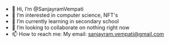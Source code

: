 - 👋 Hi, I’m @SanjayramVempati
- 👀 I’m interested in computer science, NFT's
- 🌱 I’m currently learning in secondary school
- 💞️ I’m looking to collaborate on nothing right now
- 📫 How to reach me: My email: sanjayram.vempati@gmail.com

<!---
SanjayramVempati/SanjayramVempati is a ✨ special ✨ repository because its `README.md` (this file) appears on your GitHub profile.
You can click the Preview link to take a look at your changes.
--->
